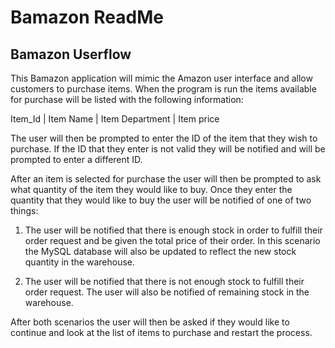 Bamazon ReadMe
================

Bamazon Userflow
----------------

This Bamazon application will mimic the Amazon user interface and allow customers to
purchase items.  When the program is run the items available for purchase will be listed with the following information:

Item_Id | Item Name | Item Department | Item price

The user will then be prompted to enter the ID of the item that they wish to purchase.  If the ID that they enter is not valid they will be notified and will be prompted to enter a different ID.

After an item is selected for purchase the user will then be prompted to ask what quantity
of the item they would like to buy.  Once they enter the quantity that they would like to buy the user will be notified of one of two things:

1. The user will be notified that there is enough stock in order to fulfill their order request and be given the total price of their order.  In this scenario the MySQL database will also be updated to reflect the new stock quantity in the warehouse.

2. The user will be notified that there is not enough stock to fulfill their order request.  The user will also be notified of remaining stock in the warehouse.

After both scenarios the user will then be asked if they would like to continue and look at the list of items to purchase and restart the process.